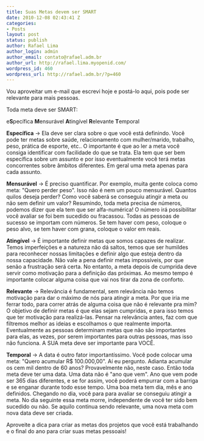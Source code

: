 ```yaml
---
title: Suas Metas devem ser SMART
date: 2010-12-08 02:43:41 Z
categories:
- Posts
layout: post
status: publish
author: Rafael Lima
author_login: admin
author_email: contato@rafael.adm.br
author_url: http://rafael.lima.myopenid.com/
wordpress_id: 460
wordpress_url: http://rafael.adm.br/?p=460
---
```


Vou aproveitar um e-mail que escrevi hoje e post&aacute;-lo aqui, pois pode ser relevante para mais pessoas.

Toda meta deve ser SMART:

e<strong>S</strong>pec&iacute;fica
<strong>M</strong>ensur&aacute;vel
<strong>A</strong>ting&iacute;vel
<strong>R</strong>elevante
<strong>T</strong>emporal

<strong>Espec&iacute;fica</strong> -> Ela deve ser clara sobre o que voc&ecirc; est&aacute; definindo. Voc&ecirc; pode ter metas sobre sa&uacute;de, relacionamento com mulher/marido, trabalho, peso, pr&aacute;tica de esporte, etc.. O importante &eacute; que ao ler a meta voc&ecirc; consiga identificar com facilidade do que se trata. Ela tem que ser bem espec&iacute;fica sobre um assunto e por isso eventualmente voc&ecirc; ter&aacute; metas concorrentes sobre &acirc;mbitos diferentes. Em geral uma meta apenas para cada assunto.

<strong>Mensur&aacute;vel</strong> -> &Eacute; preciso quantificar. Por exemplo, muita gente coloca como meta: "Quero perder peso". Isso n&atilde;o &eacute; nem um pouco mensur&aacute;vel. Quantos quilos deseja perder? Como voc&ecirc; saber&aacute; se conseguiu atingir a meta ou n&atilde;o sem definir um valor? Resumindo, toda meta precisa de n&uacute;meros, podemos dizer que ela tem que ser alfa-num&eacute;rica! O n&uacute;mero ir&aacute; possibilitar voc&ecirc; avaliar se foi bem sucedido ou fracassou. Todas as pessoas de sucesso se importam com n&uacute;meros. Se tem haver com peso, coloque o peso alvo, se tem haver com grana, coloque o valor em reais.

<strong>Ating&iacute;vel</strong> -> &Eacute; importante definir metas que somos capazes de realizar. Temos imperfei&ccedil;&otilde;es e a natureza n&atilde;o d&aacute; saltos, temos que ser humildes para reconhecer nossas limita&ccedil;&otilde;es e definir algo que esteja dentro da nossa capacidade. N&atilde;o vale a pena definir metas imposs&iacute;veis, por que sen&atilde;o a frustra&ccedil;&atilde;o ser&aacute; certa. No entanto, a meta depois de cumprida deve servir como motiva&ccedil;&atilde;o para a defini&ccedil;&atilde;o das pr&oacute;ximas. Ao mesmo tempo &eacute; importante colocar alguma coisa que vai nos tirar da zona de conforto.

<strong>Relevante</strong> -> Relev&acirc;ncia &eacute; fundamental, sem relev&acirc;ncia n&atilde;o temos motiva&ccedil;&atilde;o para dar o m&aacute;ximo de n&oacute;s para atingir a meta. Por que iria me ferrar todo, para correr atr&aacute;s de alguma coisa que n&atilde;o &eacute; relevante pra mim? O objetivo de definir metas &eacute; que elas sejam cumpridas, e para isso temos que ter motiva&ccedil;&atilde;o para realiz&aacute;-las. Pensar na relev&acirc;ncia antes, faz com que filtremos melhor as ideias e escolhamos o que realmente importa. Eventualmente as pessoas determinam metas que n&atilde;o s&atilde;o importantes para elas, as vezes, por serem importantes para outras pessoas, mas isso n&atilde;o funciona. A SUA meta deve ser importante para VOC&Ecirc;.

<strong>Temporal</strong> -> A data &eacute; outro fator important&iacute;ssimo. Voc&ecirc; pode colocar uma meta: "Quero acumular R$ 100.000,00". A&iacute; eu pergunto. Adianta acumular os cem mil dentro de 60 anos? Provavelmente n&atilde;o, neste caso. Ent&atilde;o toda meta deve ter uma data. Uma data n&atilde;o &eacute; "ano que vem". Ano que vem pode ser 365 dias diferentes, e se for assim, voc&ecirc; poder&aacute; empurrar com a barriga e se enganar durante todo esse tempo. Uma boa meta tem dia, m&ecirc;s e ano definidos. Chegando no dia, voc&ecirc; para para avaliar se conseguiu atingir a meta. No dia seguinte essa meta morre, independente de voc&ecirc; ter sido bem sucedido ou n&atilde;o. Se aquilo continua sendo relevante, uma nova meta com nova data deve ser criada.

Aproveite a dica para criar as metas dos projetos que voc&ecirc; est&aacute; trabalhando e o final do ano para criar suas metas pessoais!
